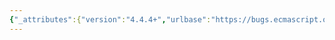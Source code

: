 ```yaml
---
{"_attributes":{"version":"4.4.4+","urlbase":"https://bugs.ecmascript.org/","maintainer":"dherman@mozilla.com"},"bug":{"bug_id":428,"creation_ts":"2012-07-02 21:49:00 -0700","short_desc":"10.6: italicized abstract operation names","delta_ts":"2013-10-29 09:46:28 -0700","product":"Draft for 6th Edition","component":"editorial issue","version":"Rev 8: June 15, 2012 Draft","rep_platform":"All","op_sys":"All","bug_status":"RESOLVED","resolution":"FIXED","priority":"Normal","bug_severity":"minor","everconfirmed":true,"reporter":{"uid":"jmdyck","name":"Michael Dyck"},"assigned_to":{"uid":"allen","name":"Allen Wirfs-Brock"},"long_desc":[{"commentid":1071,"comment_count":0,"who":{"uid":"jmdyck","name":"Michael Dyck"},"bug_when":"2012-07-02 21:49:07 -0700","thetext":"In 10.6 \"Arguments Object\",\nwhen the abstract operations\n    CreateStrictArgumentsObject\n    CreateMappedArgumentsObject\n    InstantiateArgumentsObject\n    MakeArgGetter\n    MakeArgSetter\nare defined, the name of the operation is italicized.\n\nNormally, they are presented in upright font."},{"commentid":1072,"comment_count":1,"who":{"uid":"jmdyck","name":"Michael Dyck"},"bug_when":"2012-07-02 22:13:17 -0700","thetext":"The italicization also occurs when 4 of the operations are referenced, in\n  rule 1 step 2\n  rule 2 step 2\n  rule 2 step 7.c.ii.2\n  rule 2 step 7.c.ii.3"},{"commentid":1132,"comment_count":2,"who":{"uid":"allen","name":"Allen Wirfs-Brock"},"bug_when":"2012-07-07 17:00:26 -0700","thetext":"these are actually carry over typos from ES5\n\ncorrected in editor's draft"},{"commentid":3168,"comment_count":3,"who":{"uid":"jmdyck","name":"Michael Dyck"},"bug_when":"2013-01-31 02:01:06 -0800","thetext":"This bug returned (to some extent) in rev 11, and is still present in rev 13:\n\nIn 10.6, \"CreateStrictArgumentsObject\" is in italics,\nand \"CompleteMappedArgumentsObject\" is partly(!) in italics.\n\nAnd in 15.12.3, under \"Runtime Semantics: Str Abstract Operation\",\n\"Str\" is in italics."},{"commentid":5952,"comment_count":4,"who":{"uid":"allen","name":"Allen Wirfs-Brock"},"bug_when":"2013-10-22 14:33:26 -0700","thetext":"fixed in rev20 editor's draft"},{"commentid":6140,"comment_count":5,"who":{"uid":"allen","name":"Allen Wirfs-Brock"},"bug_when":"2013-10-29 09:46:28 -0700","thetext":"fixed in rev20 draft, Oct. 28, 2013"}]}}
---
```


